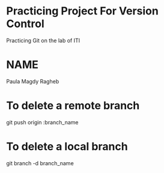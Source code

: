 # Practicing Project For Version Control
  
Practicing Git on the lab of ITI 

# NAME
Paula Magdy Ragheb

# To delete a remote branch
git push origin :branch_name

# To delete a local branch
git branch -d branch_name

